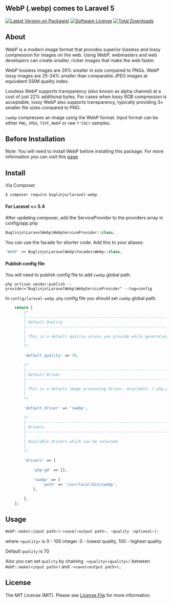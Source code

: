## WebP (.webp) comes to Laravel 5

[![Latest Version on Packagist][ico-version]][link-packagist]
[![Software License][ico-license]](LICENSE.md)
[![Total Downloads][ico-downloads]][link-downloads]

## About

WebP is a modern image format that provides superior lossless and lossy compression for images on the web. Using WebP, webmasters and web developers can create smaller, richer images that make the web faster.

WebP lossless images are 26% smaller in size compared to PNGs. WebP lossy images are 25-34% smaller than comparable JPEG images at equivalent SSIM quality index.

Lossless WebP supports transparency (also known as alpha channel) at a cost of just 22% additional bytes. For cases when lossy RGB compression is acceptable, lossy WebP also supports transparency, typically providing 3× smaller file sizes compared to PNG.


`cwebp` compresses an image using the WebP format. Input format can be either `PNG`, `JPEG`, `TIFF`, `WebP` or raw `Y'CbCr` samples.

## Before Installation

Note: You will need to install WebP before installing this package. For more information you can visit this [page](https://developers.google.com/speed/webp/)

## Install

Via Composer

``` bash
$ composer require buglinjo/laravel-webp
```

#### For Laravel <= 5.4

After updating composer, add the ServiceProvider to the providers array in config/app.php
```php
Buglinjo\LaravelWebp\WebpServiceProvider::class,
```

You can use the facade for shorter code. Add this to your aliases:
```php
'WebP' => Buglinjo\LaravelWebp\Facades\Webp::class,
```

#### Publish config file

You will need to publish config file to add `cwebp` global path.

```
php artisan vendor:publish --provider="Buglinjo\LaravelWebp\WebpServiceProvider" --tag=config
```

In `config/laravel-webp.php` config file you should set `cwebp` global path.

``` php
    return [
        /*
        |--------------------------------------------------------------------------
        | Default Quality
        |--------------------------------------------------------------------------
        |
        | This is a default quality unless you provide while generation of the WebP
        |
        */
    
        'default_quality' => 70,
    
        /*
        |--------------------------------------------------------------------------
        | Default Driver
        |--------------------------------------------------------------------------
        |
        | This is a default image processing driver. Available: ['php-gd', 'cwebp']
        |
        */
    
        'default_driver' => 'cwebp',
    
        /*
        |--------------------------------------------------------------------------
        | Drivers
        |--------------------------------------------------------------------------
        |
        | Available drivers which can be selected
        |
        */
    
        'drivers' => [
    
            'php-gd' => [],
    
            'cwebp' => [
                'path' => '/usr/local/bin/cwebp',
            ],
    
        ],
    ];
```

## Usage

``` php
WebP::make(<input path>)->save(<output path>, <quality :optional>);
```
where `<quality>` is 0 - 100 integer. 0 - lowest quality, 100 - highest quality.

Default `quality` is 70

Also you can set `quality` by chaining `->quality(<quality>)` between `WebP::make(<input path>)` and `->save(<output path>);`

## License

The MIT License (MIT). Please see [License File](LICENSE.md) for more information.

[ico-version]: https://img.shields.io/packagist/v/buglinjo/laravel-webp.svg?style=flat-square
[ico-license]: https://img.shields.io/badge/license-MIT-brightgreen.svg?style=flat-square
[ico-downloads]: https://img.shields.io/packagist/dt/buglinjo/laravel-webp.svg?style=flat-square

[link-packagist]: https://packagist.org/packages/buglinjo/laravel-webp
[link-downloads]: https://packagist.org/packages/buglinjo/laravel-webp
[link-author]: https://github.com/buglinjo
